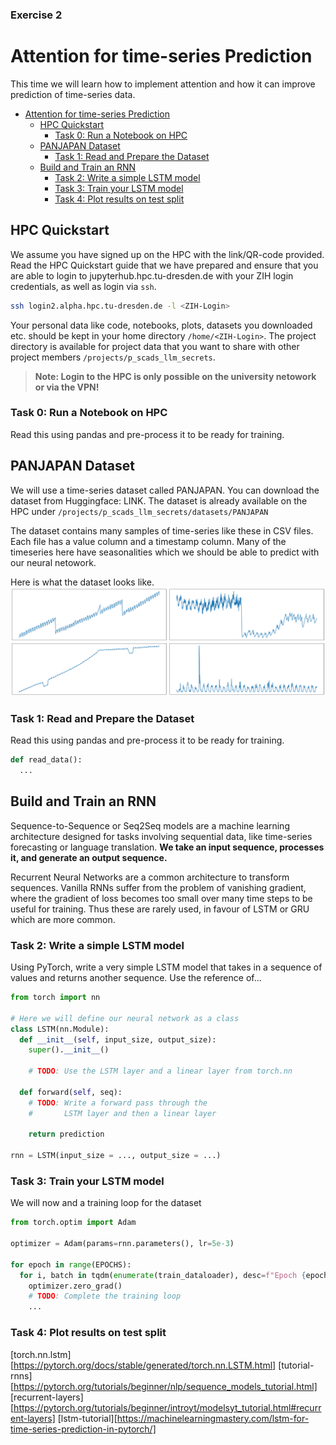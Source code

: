 <!-- <img width="100" src="https://tu-dresden.de/++theme++tud.theme.webcms2/img/tud-logo.svg">
<img width="100" src="https://scads.ai/wp-content/themes/scads2023/assets/images/logo.png"> -->
<!-- <h3>Behind the Secrets of Large Language Models</h3>
<p>Exercise 2</p> -->

### Exercise 2
# Attention for time-series Prediction

This time we will learn how to implement attention and how it can improve prediction of time-series data.

- [Attention for time-series Prediction](#attention-for-time-series-prediction)
  - [HPC Quickstart](#hpc-quickstart)
    - [Task 0: Run a Notebook on HPC](#task-0-run-a-notebook-on-hpc)
  - [PANJAPAN Dataset](#panjapan-dataset)
    - [Task 1: Read and Prepare the Dataset](#task-1-read-and-prepare-the-dataset)
  - [Build and Train an RNN](#build-and-train-an-rnn)
    - [Task 2: Write a simple LSTM model](#task-2-write-a-simple-lstm-model)
    - [Task 3: Train your LSTM model](#task-3-train-your-lstm-model)
    - [Task 4: Plot results on test split](#task-4-plot-results-on-test-split)

## HPC Quickstart

We assume you have signed up on the HPC with the link/QR-code provided.
Read the HPC Quickstart guide that we have prepared and ensure that you are able to login to jupyterhub.hpc.tu-dresden.de 
with your ZIH login credentials, as well as login via `ssh`.

```bash
ssh login2.alpha.hpc.tu-dresden.de -l <ZIH-Login>
```

Your personal data like code, notebooks, plots, datasets you downloaded etc. should be kept in your home directory `/home/<ZIH-Login>`.
The project directory is available for project data that you want to share with other project members `/projects/p_scads_llm_secrets`.

> **Note: Login to the HPC is only possible on the university netowork or via the VPN!**

### Task 0: Run a Notebook on HPC
Read this using pandas and pre-process it to be ready for training.

## PANJAPAN Dataset
We will use a time-series dataset called PANJAPAN.
You can download the dataset from Huggingface: LINK.
The dataset is already available on the HPC under `/projects/p_scads_llm_secrets/datasets/PANJAPAN`

The dataset contains many samples of time-series like these in CSV files. Each file has a value column
and a timestamp column. Many of the timeseries here have seasonalities which we should
be able to predict with our neural netowork.

Here is what the dataset looks like. 
<img src="./img/panjapan-sample.png">

### Task 1: Read and Prepare the Dataset
Read this using pandas and pre-process it to be ready for training.

```py
def read_data():
  ...
```

## Build and Train an RNN

Sequence-to-Sequence or Seq2Seq models are a machine learning architecture designed for tasks 
involving sequential data, like time-series forecasting or language translation. 
**We take an input sequence, processes it, and generate an output sequence.**

Recurrent Neural Networks are a common architecture to transform sequences. Vanilla RNNs suffer from the problem of 
vanishing gradient, where the gradient of loss becomes too small over many time steps to be useful for training. 
Thus these are rarely used, in favour of LSTM or GRU which are more common.

### Task 2: Write a simple LSTM model
Using PyTorch, write a very simple LSTM model that takes in a sequence of values and returns another sequence.
Use the reference of...

```py
from torch import nn

# Here we will define our neural network as a class
class LSTM(nn.Module):
  def __init__(self, input_size, output_size):
    super().__init__()
    
    # TODO: Use the LSTM layer and a linear layer from torch.nn
  
  def forward(self, seq):
    # TODO: Write a forward pass through the 
    #       LSTM layer and then a linear layer

    return prediction

rnn = LSTM(input_size = ..., output_size = ...)
```

### Task 3: Train your LSTM model
We will now and a training loop for the dataset

```py
from torch.optim import Adam

optimizer = Adam(params=rnn.parameters(), lr=5e-3)

for epoch in range(EPOCHS):
  for i, batch in tqdm(enumerate(train_dataloader), desc=f"Epoch {epoch}/{EPOCHS}"):
    optimizer.zero_grad()
    # TODO: Complete the training loop
    ...
```

### Task 4: Plot results on test split




<!-- links -->
[torch.nn.lstm][https://pytorch.org/docs/stable/generated/torch.nn.LSTM.html]
[tutorial-rnns][https://pytorch.org/tutorials/beginner/nlp/sequence_models_tutorial.html]
[recurrent-layers][https://pytorch.org/tutorials/beginner/introyt/modelsyt_tutorial.html#recurrent-layers]
[lstm-tutorial][https://machinelearningmastery.com/lstm-for-time-series-prediction-in-pytorch/]